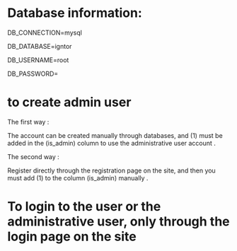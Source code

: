 # Database information:


DB_CONNECTION=mysql

DB_DATABASE=igntor

DB_USERNAME=root

DB_PASSWORD=
# to create admin user

The first way :

The account can be created manually through databases, and (1) must be added in the (is_admin) column to use the administrative user account .

The second way : 

Register directly through the registration page on the site, and then you must add (1) to the column (is_admin) manually .
# To login to the user or the administrative user, only through the login page on the site




